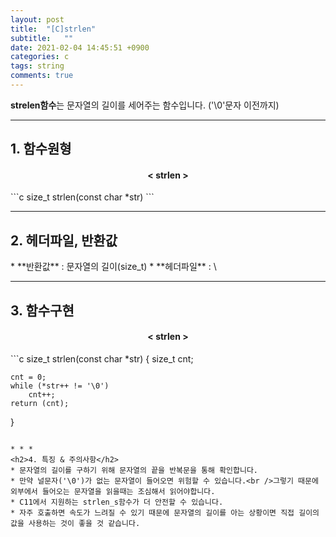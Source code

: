 ```yaml
---
layout: post
title:  "[C]strlen"
subtitle:   ""
date: 2021-02-04 14:45:51 +0900
categories: c
tags: string
comments: true
---
```


**strelen함수**는 문자열의 길이를 세어주는 함수입니다. ('\0'문자 이전까지)

* * *
<h2>1. 함수원형</h2>
<h4 align="middle">&#60; strlen &#62;</h4>
```c
size_t strlen(const char *str)
```

* * *
<h2>2. 헤더파일, 반환값</h2>
* **반환값** : 문자열의 길이(size_t)
* **헤더파일** : \<string.h\>

* * *
<h2>3. 함수구현</h2>
<h4 align="middle">&#60; strlen &#62;</h4>
```c
size_t strlen(const char *str)
{
    size_t cnt;

    cnt = 0;
    while (*str++ != '\0')
        cnt++;
    return (cnt);
}
```

* * *
<h2>4. 특징 & 주의사항</h2>
* 문자열의 길이를 구하기 위해 문자열의 끝을 반복문을 통해 확인합니다.
* 만약 널문자('\0')가 없는 문자열이 들어오면 위험할 수 있습니다.<br />그렇기 때문에 외부에서 들어오는 문자열을 읽을때는 조심해서 읽어야합니다.
* C11에서 지원하는 strlen_s함수가 더 안전할 수 있습니다.
* 자주 호출하면 속도가 느려질 수 있기 때문에 문자열의 길이를 아는 상황이면 직접 길이의 값을 사용하는 것이 좋을 것 같습니다.